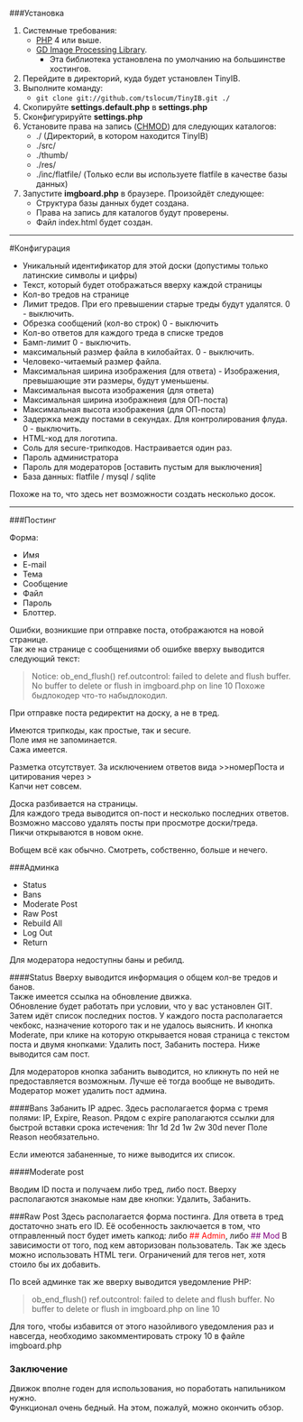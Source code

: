 ###Установка

 1. Системные требования:
    - [PHP](http://php.net) 4 или выше.
    - [GD Image Processing Library](http://php.net/gd).
      - Эта библиотека установлена по умолчанию на большинстве хостингов.
 2. Перейдите в директорий, куда будет установлен TinyIB.
 3. Выполните команду:
    - `git clone git://github.com/tslocum/TinyIB.git ./`
 4. Скопируйте **settings.default.php** в **settings.php**
 5. Сконфигурируйте **settings.php**
 6. Установите права на запись \([CHMOD](http://en.wikipedia.org/wiki/Chmod)\) для следующих каталогов:
    - ./ (Директорий, в котором находится TinyIB)
    - ./src/
    - ./thumb/
    - ./res/
    - ./inc/flatfile/ (Только если вы используете flatfile в качестве базы данных)
 7. Запустите **imgboard.php** в браузере. Произойдёт следующее:
    - Структура базы данных будет создана.
    - Права на запись для каталогов будут проверены.
    - Файл index.html будет создан.
***

#Конфигурация

* Уникальный идентификатор для этой доски (допустимы только латинские символы и цифры)
* Текст, который будет отображаться вверху каждой страницы
* Кол-во тредов на странице
* Лимит тредов. При его превышении старые треды будут удалятся. 0 - выключить.
* Обрезка сообщений (кол-во строк)  0 - выключить
* Кол-во ответов для каждого треда в списке тредов
* Бамп-лимит 0 - выключить.
* максимальный размер файла в килобайтах. 0 - выключить.
* Человеко-читаемый размер файла.
* Максимальная ширина изображения (для ответа) - Изображения, превышающие эти размеры, будут уменьшены.
* Максимальная высота изображения (для ответа)
* Максимальная ширина изображнеия (для ОП-поста)
* Максимальная высота изображения (для ОП-поста)
* Задержка между постами в секундах. Для контролирования флуда. 0 - выключить.
* HTML-код для логотипа.
* Соль для secure-трипкодов. Настраивается один раз.
* Пароль администратора
* Пароль для модераторов [оставить пустым для выключения]
* База данных: flatfile / mysql / sqlite

Похоже на то, что здесь нет возможности создать несколько досок.
***

###Постинг

Форма:

* Имя
* E-mail 	 
* Тема
* Сообщение
* Файл
* Пароль
* Блоттер.

Ошибки, возникшие при отправке поста, отображаются на новой странице.<br />
Так же на странице с сообщениями об ошибке вверху выводится следующий текст:
>Notice: ob_end_flush() ref.outcontrol: failed to delete and flush buffer. No buffer to delete or flush in imgboard.php on line 10
Похоже быдлокодер что-то набыдлокодил.

При отправке поста редиректит на доску, а не в тред.

Имеются трипкоды, как простые, так и secure.<br />
Поле имя не запоминается.<br />
Сажа имеется.

Разметка отсутствует. За исключением ответов вида &gt;&gt;номерПоста и цитирования через &gt;<br />
Капчи нет совсем.

Доска разбивается на страницы. <br />
Для каждого треда выводится оп-пост и несколько последних ответов. <br />
Возможно массово удалять посты при просмотре доски/треда.<br />
Пикчи открываются в новом окне.<br />

Вобщем всё как обычно.
Смотреть, собственно, больше и нечего.

###Админка

* Status
* Bans
* Moderate Post
* Raw Post
* Rebuild All
* Log Out
* Return

Для модератора недоступны баны и ребилд.

####Status
Вверху выводится информация о общем кол-ве тредов и банов.<br />
Также имеется ссылка на обновление движка.<br />
Обновление будет работать при условии, что у вас установлен GIT.<br />
Затем идёт список последних постов.
У каждого поста располагается чекбокс, назначение которого так и не удалось выяснить. 
И кнопка Moderate, при клике на которую открывается новая страница с текстом поста и двумя кнопками: Удалить пост, Забанить постера.
Ниже выводится сам пост.

Для модераторов кнопка забанить выводится, но кликнуть по ней не предоставляется возможным. Лучше её тогда вообще не выводить.
Модератор может удалить пост админа.

####Bans
Забанить IP адрес.
Здесь располагается форма с тремя полями: IP, Expire, Reason. 
Рядом с expire раполагаются ссылки для быстрой вставки срока истечения: 1hr 1d 2d 1w 2w 30d never
Поле Reason необязательно.

Если имеются забаненные, то ниже выводится их список.

####Moderate post

Вводим ID поста и получаем либо тред, либо пост. 
Вверху располагаются знакомые нам две кнопки: Удалить, Забанить.  

###Raw Post
Здесь располагается форма постинга. Для ответа в тред достаточно знать его ID.
Её особенность заключается в том, что отправленный пост будет иметь капкод: либо <span style="color: #FF0000">## Admin</span>, либо <span style="color: #800080">## Mod</span>
В зависимости от того, под кем авторизован пользователь.
Так же здесь можно использовать HTML теги. Ограничений для тегов нет, хотя стоило бы их добавить.

По всей админке так же вверху выводится уведомление PHP:
>ob_end_flush() ref.outcontrol: failed to delete and flush buffer. No buffer to delete or flush in imgboard.php on line 10

Для того, чтобы избавится от этого назойливого уведомления раз и навсегда, необходимо закомментировать строку 10 в файле imgboard.php

### Заключение

Движок вполне годен для использования, но поработать напильником нужно.<br />
Функционал очень бедный.
На этом, пожалуй, можно окончить обзор.